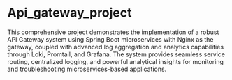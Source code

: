# Api_gateway_project
This comprehensive project demonstrates the implementation of a robust API Gateway system using Spring Boot microservices with Nginx as the gateway, coupled with advanced log aggregation and analytics capabilities through Loki, Promtail, and Grafana. The system provides seamless service routing, centralized logging, and powerful analytical insights for monitoring and troubleshooting microservices-based applications.
